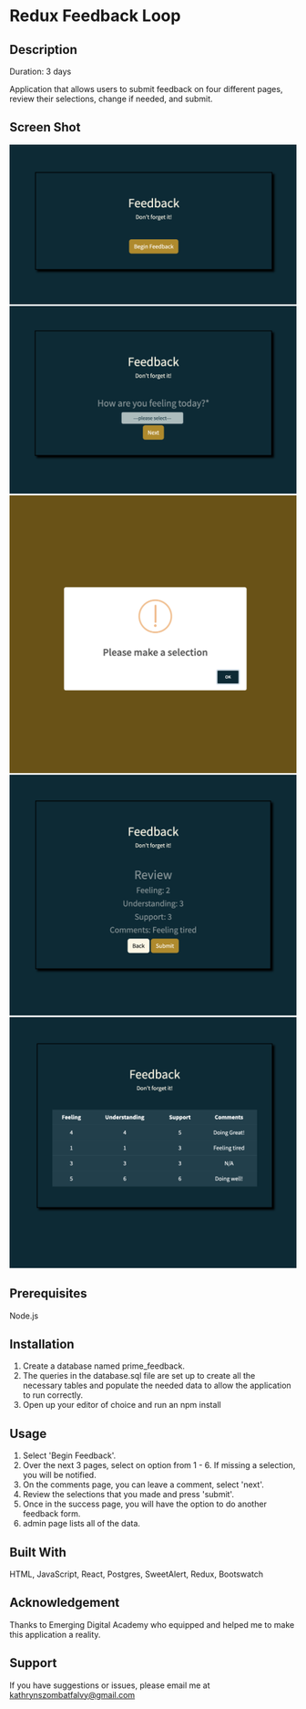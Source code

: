 # Redux Feedback Loop

## Description

Duration: 3 days

Application that allows users to submit feedback on four different pages, review their selections, change if needed, and submit.

## Screen Shot
![Alt text](./pictures/welcomePage.png?raw=true "Application screenshot")
![Alt text](./pictures/inputPage.png?raw=true "Application screenshot")
![Alt text](./pictures/selectionNeeded.png?raw=true "Application screenshot")
![Alt text](./pictures/reviewPage.png?raw=true "Application screenshot")
![Alt text](./pictures/adminPage.png?raw=true "Application screenshot")

## Prerequisites
Node.js

## Installation
1. Create a database named prime_feedback.
2. The queries in the database.sql file are set up to create all the necessary tables and populate the needed data to allow the application to run correctly.
3. Open up your editor of choice and run an npm install

## Usage
1. Select 'Begin Feedback'.
2. Over the next 3 pages, select on option from 1 - 6. If missing a selection, you will be notified.
3. On the comments page, you can leave a comment, select 'next'.
4. Review the selections that you made and press 'submit'.
5. Once in the success page, you will have the option to do another feedback form.
6. admin page lists all of the data.

## Built With
HTML, JavaScript, React, Postgres, SweetAlert, Redux, Bootswatch

## Acknowledgement
Thanks to Emerging Digital Academy who equipped and helped me to make this application a reality.

## Support
If you have suggestions or issues, please email me at kathrynszombatfalvy@gmail.com

